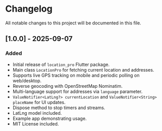 # Changelog

All notable changes to this project will be documented in this file.

## \[1.0.0] - 2025-09-07

### Added

* Initial release of `location_pro` Flutter package.
* Main class `LocationPro` for fetching current location and addresses.
* Supports live GPS tracking on mobile and periodic polling on web/desktop.
* Reverse geocoding with OpenStreetMap Nominatim.
* Multi-language support for addresses via `language` parameter.
* `ValueNotifier<LatLng?> currentLocation` and `ValueNotifier<String> placeName` for UI updates.
* Dispose method to stop timers and streams.
* LatLng model included.
* Example app demonstrating usage.
* MIT License included.
